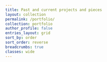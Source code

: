 ```yaml
---
title: Past and current projects and pieces
layout: collection
permalink: /portfolio/
collection: portfolio
author_profile: false
entries_layout: grid
sort_by: order
sort_order: reverse
breadcrumbs: true
classes: wide
---
```


